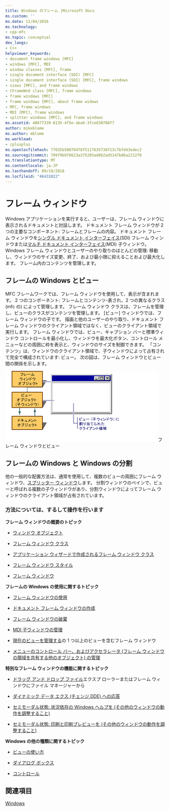 ```yaml
---
title: Windows のフレーム |Microsoft Docs
ms.custom: ''
ms.date: 11/04/2016
ms.technology:
- cpp-mfc
ms.topic: conceptual
dev_langs:
- C++
helpviewer_keywords:
- document frame windows [MFC]
- windows [MFC], MDI
- window classes [MFC], frame
- single document interface (SDI) [MFC]
- single document interface (SDI) [MFC], frame windows
- views [MFC], and frame windows
- CFrameWnd class [MFC], frame windows
- frame windows [MFC]
- frame windows [MFC], about frame widows
- MFC, frame windows
- MDI [MFC], frame windows
- splitter windows [MFC], and frame windows
ms.assetid: 40677339-8135-4f5e-aba6-3fced3078077
author: mikeblome
ms.author: mblome
ms.workload:
- cplusplus
ms.openlocfilehash: 77035b50070478f5117635738f13c7bfd43edec2
ms.sourcegitcommit: 799f9b976623a375203ad8b2ad5147bd6a2212f0
ms.translationtype: MT
ms.contentlocale: ja-JP
ms.lasthandoff: 09/19/2018
ms.locfileid: "46431022"
---
```

# <a name="frame-windows"></a>フレーム ウィンドウ

Windows アプリケーションを実行すると、ユーザーは、フレーム ウィンドウに表示されるドキュメントと対話します。 ドキュメント フレーム ウィンドウが 2 つの主要なコンポーネント: フレームとフレームの内容。 ドキュメント フレーム ウィンドウを[シングル ドキュメント インターフェイス](../mfc/sdi-and-mdi.md)(SDI) フレーム ウィンドウまたは[マルチ ドキュメント インターフェイス](../mfc/sdi-and-mdi.md)(MDI) 子ウィンドウ。 Windows フレーム ウィンドウとユーザーのやり取りのほとんどの管理: 移動し、ウィンドウのサイズ変更、終了、および最小限に抑えることおよび最大化します。 フレーム内のコンテンツを管理します。

## <a name="frame-windows-and-views"></a>フレームの Windows とビュー

MFC フレームワークでは、フレーム ウィンドウを使用して、表示が含まれます。 2 つのコンポーネント: フレームとコンテンツ-表され、2 つの異なるクラス (mfc の) によって管理します。 フレーム ウィンドウ クラスは、フレームを管理し、ビューのクラスがコンテンツを管理します。 [ビュー] ウィンドウでは、フレーム ウィンドウの子です。 描画と他のユーザーのやり取り、ドキュメント フレーム ウィンドウのクライアント領域ではなく、ビューのクライアント領域で実行します。 フレーム ウィンドウでは、ビュー、キャプション バーと標準ウィンドウ コントロールを最小化し、ウィンドウを最大化ボタン、コントロール メニューなどの周囲に枠を表示と、ウィンドウのサイズを制御できます。 「コンテンツ」は、ウィンドウのクライアント領域で、子ウィンドウによって占有されて完全で構成されています: ビュー。 次の図は、フレーム ウィンドウとビュー間の関係を示します。

![フレーム ウィンドウ ビュー](../mfc/media/vc37fx1.gif "vc37fx1")フレーム ウィンドウとビュー

## <a name="frame-windows-and-splitter-windows"></a>フレームの Windows と Windows の分割

他の一般的な配置方法は、通常を使用して、複数のビューの周囲にフレーム ウィンドウ、[スプリッター ウィンドウ](../mfc/multiple-document-types-views-and-frame-windows.md)します。 分割ウィンドウのペインで、ビューと呼ばれる複数の子ウィンドウがあり、分割ウィンドウによってフレーム ウィンドウのクライアント領域が占有されています。

### <a name="what-do-you-want-to-know-more-about"></a>方法については、するして操作を行います

**フレーム ウィンドウの概要のトピック**

- [ウィンドウ オブジェクト](../mfc/window-objects.md)

- [フレーム ウィンドウ クラス](../mfc/frame-window-classes.md)

- [アプリケーション ウィザードで作成されるフレーム ウィンドウ クラス](../mfc/frame-window-classes-created-by-the-application-wizard.md)

- [フレーム ウィンドウ スタイル](../mfc/frame-window-styles-cpp.md)

- [フレーム ウィンドウ](../mfc/what-frame-windows-do.md)

**フレームの Windows の使用に関するトピック**

- [フレーム ウィンドウの使用](../mfc/using-frame-windows.md)

- [ドキュメント フレーム ウィンドウの作成](../mfc/creating-document-frame-windows.md)

- [フレーム ウィンドウの破棄](../mfc/destroying-frame-windows.md)

- [MDI 子ウィンドウの管理](../mfc/managing-mdi-child-windows.md)

- [現在のビューを管理する](../mfc/managing-the-current-view.md)の 1 つ以上のビューを含むフレーム ウィンドウ

- [メニューのコントロール バー、およびアクセラレータ (フレーム ウィンドウの領域を共有する他のオブジェクト) の管理](../mfc/managing-menus-control-bars-and-accelerators.md)

**特別なフレーム ウィンドウの機能に関するトピック**

- [ドラッグ アンド ドロップ ファイル](../mfc/dragging-and-dropping-files-in-a-frame-window.md)エクスプ ローラーまたはフレーム ウィンドウにファイル マネージャーから

- [ダイナミック データ エクス (チェンジ DDE) への応答](../mfc/responding-to-dynamic-data-exchange-dde.md)

- [セミモーダル状態: 状況依存の Windows ヘルプを (その他のウィンドウの動作を調整すること)](../mfc/orchestrating-other-window-actions.md)

- [セミモーダル状態: 印刷と印刷プレビューを (その他のウィンドウの動作を調整すること)](../mfc/orchestrating-other-window-actions.md)

**Windows の他の種類に関するトピック**

- [ビューの使い方](../mfc/using-views.md)

- [ダイアログ ボックス](../mfc/dialog-boxes.md)

- [コントロール](../mfc/controls-mfc.md)

## <a name="see-also"></a>関連項目

[Windows](../mfc/windows.md)

